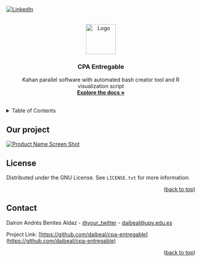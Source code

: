 <div id="top"></div>


<!-- PROJECT SHIELDS -->
[![LinkedIn][linkedin-shield]][linkedin-url]



<!-- PROJECT LOGO -->
<br />
<div align="center">
  <a href="https://github.com/daibeal/cpa-entregable/tree-save/master/README.md">
    <img src="https://upload.wikimedia.org/wikipedia/commons/thumb/0/02/Circle-icons-computer.svg/1200px-Circle-icons-computer.svg.png" alt="Logo" width="80" height="80">
  </a>

  <h3 align="center">CPA Entregable</h3>

  <p align="center">
    Kahan parallel software with automated bash creator tool and R visualization script
    <br />
    <a href="/."><strong>Explore the docs »</strong></a>
    <br />
    <br />
  </p>
</div>



<!-- TABLE OF CONTENTS -->
<details>
  <summary>Table of Contents</summary>
  <ol>
    <li>
      <a href="#about-the-project">About The Project</a>
      <ul>
        <li><a href="#built-with">Built With</a></li>
      </ul>
    </li>
    <li>
      <a href="#getting-started">Getting Started</a>
      <ul>
        <li><a href="#prerequisites">Prerequisites</a></li>
        <li><a href="#installation">Installation</a></li>
      </ul>
    </li>
    <li><a href="#usage">Usage</a></li>
    <li><a href="#roadmap">Roadmap</a></li>
    <li><a href="#contributing">Contributing</a></li>
    <li><a href="#license">License</a></li>
    <li><a href="#contact">Contact</a></li>
    <li><a href="#acknowledgments">Acknowledgments</a></li>
  </ol>
</details>



<!-- ABOUT THE PROJECT -->
## Our project

[![Product Name Screen Shot][product-screenshot]](https://example.com)











<!-- LICENSE -->
## License

Distributed under the GNU License. See `LICENSE.txt` for more information.

<p align="right">(<a href="#top">back to top</a>)</p>



<!-- CONTACT -->
## Contact

Dairon Andrés Benites Aldaz - [@your_twitter](https://twitter.com/your_username) - daibeal@upv.edu.es

Project Link: [https://github.com/daibeal/cpa-entregable](https://github.com/daibeal/cpa-entregable)

<p align="right">(<a href="#top">back to top</a>)</p>





<!-- MARKDOWN LINKS & IMAGES -->
<!-- https://www.markdownguide.org/basic-syntax/#reference-style-links -->
[contributors-shield]: https://img.shields.io/github/contributors/othneildrew/Best-README-Template.svg?style=for-the-badge
[contributors-url]: https://github.com/othneildrew/Best-README-Template/graphs/contributors
[forks-shield]: https://img.shields.io/github/forks/othneildrew/Best-README-Template.svg?style=for-the-badge
[forks-url]: https://github.com/othneildrew/Best-README-Template/network/members
[stars-shield]: https://img.shields.io/github/stars/othneildrew/Best-README-Template.svg?style=for-the-badge
[stars-url]: https://github.com/othneildrew/Best-README-Template/stargazers
[issues-shield]: https://img.shields.io/github/issues/othneildrew/Best-README-Template.svg?style=for-the-badge
[issues-url]: https://github.com/othneildrew/Best-README-Template/issues
[license-shield]: https://ayudawp.com/wp-content/uploads/2018/09/gnu-public-license.png
[license-url]: https://github.com/daibeal/cpa-entregable/blob/master/LICENSE.txt
[linkedin-shield]: https://img.shields.io/badge/-LinkedIn-black.svg?style=for-the-badge&logo=linkedin&colorB=555
[linkedin-url]: https://www.linkedin.com/in/daibeal/
[product-screenshot]:https://6lli539m39y3hpkelqsm3c2fg-wpengine.netdna-ssl.com/wp-content/uploads/2021/06/2021_059_Supercomputer-des-KIT-einer-der-15-schnellsten-in-Europa_72dpi.jpeg
